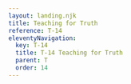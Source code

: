 ```yaml
---
layout: landing.njk
title: Teaching for Truth
reference: T-14 
eleventyNavigation:
  key: T-14
  title: T-14 Teaching for Truth
  parent: T
  order: 14
---
```

